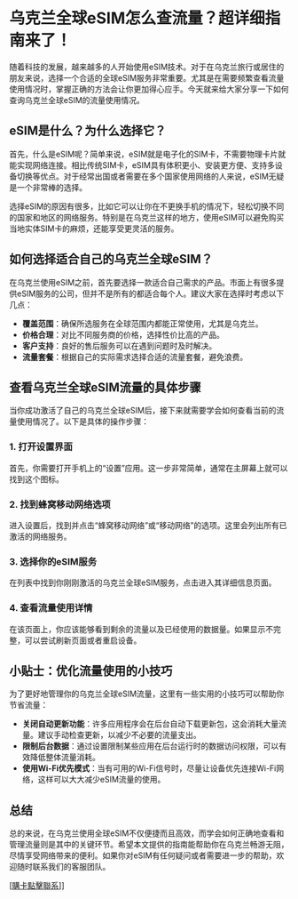 # 乌克兰全球eSIM怎么查流量？超详细指南来了！

随着科技的发展，越来越多的人开始使用eSIM技术。对于在乌克兰旅行或居住的朋友来说，选择一个合适的全球eSIM服务非常重要。尤其是在需要频繁查看流量使用情况时，掌握正确的方法会让你更加得心应手。今天就来给大家分享一下如何查询乌克兰全球eSIM的流量使用情况。

## eSIM是什么？为什么选择它？

首先，什么是eSIM呢？简单来说，eSIM就是电子化的SIM卡，不需要物理卡片就能实现网络连接。相比传统SIM卡，eSIM具有体积更小、安装更方便、支持多设备切换等优点。对于经常出国或者需要在多个国家使用网络的人来说，eSIM无疑是一个非常棒的选择。

选择eSIM的原因有很多，比如它可以让你在不更换手机的情况下，轻松切换不同的国家和地区的网络服务。特别是在乌克兰这样的地方，使用eSIM可以避免购买当地实体SIM卡的麻烦，还能享受更灵活的服务。

## 如何选择适合自己的乌克兰全球eSIM？

在乌克兰使用eSIM之前，首先要选择一款适合自己需求的产品。市面上有很多提供eSIM服务的公司，但并不是所有的都适合每个人。建议大家在选择时考虑以下几点：

- **覆盖范围**：确保所选服务在全球范围内都能正常使用，尤其是乌克兰。
- **价格合理**：对比不同服务商的价格，选择性价比高的产品。
- **客户支持**：良好的售后服务可以在遇到问题时及时解决。
- **流量套餐**：根据自己的实际需求选择合适的流量套餐，避免浪费。

## 查看乌克兰全球eSIM流量的具体步骤

当你成功激活了自己的乌克兰全球eSIM后，接下来就需要学会如何查看当前的流量使用情况了。以下是具体的操作步骤：

### 1. 打开设置界面
首先，你需要打开手机上的“设置”应用。这一步非常简单，通常在主屏幕上就可以找到这个图标。

### 2. 找到蜂窝移动网络选项
进入设置后，找到并点击“蜂窝移动网络”或“移动网络”的选项。这里会列出所有已激活的网络服务。

### 3. 选择你的eSIM服务
在列表中找到你刚刚激活的乌克兰全球eSIM服务，点击进入其详细信息页面。

### 4. 查看流量使用详情
在该页面上，你应该能够看到剩余的流量以及已经使用的数据量。如果显示不完整，可以尝试刷新页面或者重启设备。

## 小贴士：优化流量使用的小技巧

为了更好地管理你的乌克兰全球eSIM流量，这里有一些实用的小技巧可以帮助你节省流量：

- **关闭自动更新功能**：许多应用程序会在后台自动下载更新包，这会消耗大量流量。建议手动检查更新，以减少不必要的流量支出。
- **限制后台数据**：通过设置限制某些应用在后台运行时的数据访问权限，可以有效降低整体流量消耗。
- **使用Wi-Fi优先模式**：当有可用的Wi-Fi信号时，尽量让设备优先连接Wi-Fi网络，这样可以大大减少eSIM流量的使用。

## 总结

总的来说，在乌克兰使用全球eSIM不仅便捷而且高效，而学会如何正确地查看和管理流量则是其中的关键环节。希望本文提供的指南能帮助你在乌克兰畅游无阻，尽情享受网络带来的便利。如果你对eSIM有任何疑问或者需要进一步的帮助，欢迎随时联系我们的客服团队。

[[購卡點擊聯系](https://t.me/s/esim1088)]]
